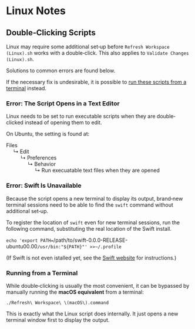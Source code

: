 <!--
 Linux Notes.md

 This source file is part of the Workspace open source project.
 https://github.com/SDGGiesbrecht/Workspace#workspace

 Copyright ©2017 Jeremy David Giesbrecht and the Workspace project contributors.

 Soli Deo gloria.

 Licensed under the Apache Licence, Version 2.0.
 See http://www.apache.org/licenses/LICENSE-2.0 for licence information.
 -->

# Linux Notes

## Double‐Clicking Scripts

Linux may require some additional set‐up before `Refresh Workspace (Linux).sh` works with a double‐click. This also applies to `Validate Changes (Linux).sh`.

Solutions to common errors are found below.

If the necessary fix is undesirable, it is possible to [run these scripts from a terminal](#running-from-a-terminal) instead.

### Error: The Script Opens in a Text Editor

Linux needs to be set to run executable scripts when they are double‐clicked instead of opening them to edit.

On Ubuntu, the setting is found at:

Files<br>
&nbsp;&nbsp;&nbsp;&nbsp;&nbsp;↳ Edit<br>
&nbsp;&nbsp;&nbsp;&nbsp;&nbsp;&nbsp;&nbsp;&nbsp;&nbsp;&nbsp;↳ Preferences<br>
&nbsp;&nbsp;&nbsp;&nbsp;&nbsp;&nbsp;&nbsp;&nbsp;&nbsp;&nbsp;&nbsp;&nbsp;&nbsp;&nbsp;&nbsp;↳ Behavior<br>
&nbsp;&nbsp;&nbsp;&nbsp;&nbsp;&nbsp;&nbsp;&nbsp;&nbsp;&nbsp;&nbsp;&nbsp;&nbsp;&nbsp;&nbsp;&nbsp;&nbsp;&nbsp;&nbsp;&nbsp;↳ Run execuatable text files when they are opened

### Error: Swift Is Unavailable

Because the script opens a new terminal to display its output, brand‐new terminal sessions need to be able to find the `swift` command without additional set‐up.

To register the location of `swift` even for new terminal sessions, run the following command, substituting the real location of the Swift install.

`echo 'export PATH=`/path/to/swift-0.0.0-RELEASE-ubuntu00.00`/usr/bin:"${PATH}"' >>~/.profile`

(If Swift is not even istalled yet, see the [Swift website](https://swift.org/download/) for instructions.)

### Running from a Terminal

While double‐clicking is usually the most convenient, it can be bypassed by manually running the **macOS equivalent** from a terminal:

```shell
./Refresh\ Workspace\ \(macOS\).command
```

This is exactly what the Linux script does internally. It just opens a new terminal window first to display the output.
